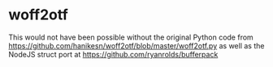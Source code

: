 # woff2otf

This would not have been possible without the original Python code from https://github.com/hanikesn/woff2otf/blob/master/woff2otf.py as well as the NodeJS struct port at https://github.com/ryanrolds/bufferpack
